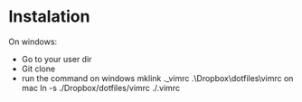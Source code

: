 # Instalation

On windows:
- Go to your user dir
- Git clone
- run the command 
  on windows
  mklink .\_vimrc .\Dropbox\dotfiles\vimrc
  on mac
  ln -s ./Dropbox/dotfiles/vimrc ./.vimrc

